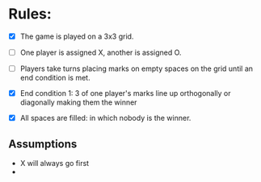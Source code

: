 # Rules:

- [x] The game is played on a 3x3 grid.
- [ ] One player is assigned X, another is assigned O.
- [ ] Players take turns placing marks on empty spaces on the grid until an end condition is met.
- [x] End condition 1: 3 of one player's marks line up orthogonally or diagonally making them the winner
- [x] All spaces are filled: in which nobody is the winner.


## Assumptions

- X will always go first
- 